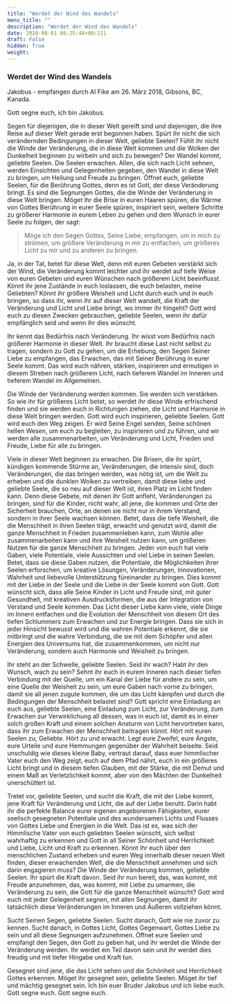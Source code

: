 ```yaml
---
title: "Werdet der Wind des Wandels"
menu_title: ""
description: "Werdet der Wind des Wandels"
date: 2020-08-01 06:25:48+00:111
draft: False
hidden: True
weight:
---
```

### Werdet der Wind des Wandels

Jakobus - empfangen durch Al Fike am 26. März 2018, Gibsons, BC, Kanada.

Gott segne euch, ich bin Jakobus.

Segen für diejenigen, die in dieser Welt gereift sind und diejenigen, die ihre Reise auf dieser Welt gerade erst begonnen haben. Spürt ihr nicht die sich verändernden Bedingungen in dieser Welt, geliebte Seelen? Fühlt ihr nicht die Winde der Veränderung, die in diese Welt kommen und die Wolken der Dunkelheit beginnen zu wirbeln und sich zu bewegen? Der Wandel kommt, geliebte Seelen. Die Seelen erwachen. Allen, die sich nach Licht sehnen, werden Einsichten und Gelegenheiten gegeben, den Wandel in diese Welt zu bringen, um Heilung und Freude zu bringen. Öffnet euch, geliebte Seelen, für die Berührung Gottes, denn es ist Gott, der diese Veränderung bringt. Es sind die Segnungen Gottes, die die Winde der Veränderung in diese Welt bringen. Möget ihr die Brise in euren Haaren spüren, die Wärme von Gottes Berührung in eurer Seele spüren, inspiriert sein, weitere Schritte zu größerer Harmonie in eurem Leben zu gehen und dem Wunsch in eurer Seele zu folgen, der sagt:

> Möge ich den Segen Gottes, Seine Liebe, empfangen, um in mich zu strömen, um größere Veränderung in mir zu entfachen, um größeres Licht zu mir und zu anderen zu bringen.

Ja, in der Tat, betet für diese Welt, denn mit euren Gebeten verstärkt sich der Wind, die Veränderung kommt leichter und ihr werdet auf tiefe Weise von euren Gebeten und euren Wünschen nach größerem Licht beeinflusst. Könnt ihr jene Zustände in euch loslassen, die euch belasten, meine Geliebten? Könnt ihr größere Weisheit und Licht durch euch und in euch bringen, so dass ihr, wenn ihr auf dieser Welt wandelt, die Kraft der Veränderung und Licht und Liebe bringt, wo immer ihr hingeht? Gott wird euch zu diesen Zwecken gebrauchen, geliebte Seelen, wenn ihr dafür empfänglich seid und wenn ihr dies wünscht.

Ihr kennt das Bedürfnis nach Veränderung. Ihr wisst vom Bedürfnis nach größerer Harmonie in dieser Welt. Ihr braucht diese Last nicht selbst zu tragen, sondern zu Gott zu gehen, um die Erhebung, den Segen Seiner Liebe zu empfangen, das Erwachen, das mit Seiner Berührung in eurer Seele kommt. Das wird euch nähren, stärken, inspirieren und ermutigen in diesem Streben nach größerem Licht, nach tieferem Wandel im Inneren und tieferem Wandel im Allgemeinen.

Die Winde der Veränderung werden kommen. Sie werden sich verstärken. So wie ihr für größeres Licht betet, so werdet ihr diese Winde erfrischend finden und sie werden euch in Richtungen ziehen, die Licht und Harmonie in diese Welt bringen werden. Gott wird euch inspirieren, geliebte Seelen. Gott wird euch den Weg zeigen. Er wird Seine Engel senden, Seine schönen hellen Wesen, um euch zu begleiten, zu inspirieren und zu führen, und wir werden alle zusammenarbeiten, um Veränderung und Licht, Frieden und Freude, Liebe für alle zu bringen.

Viele in dieser Welt beginnen zu erwachen. Die Brisen, die ihr spürt, kündigen kommende Stürme an, Veränderungen, die intensiv sind, doch Veränderungen, die das bringen werden, was nötig ist, um die Welt zu erheben und die dunklen Wolken zu vertreiben, damit diese liebe und geliebte Seele, die so neu auf dieser Welt ist, ihren Platz im Licht finden kann. Denn diese Gebete, mit denen ihr Gott anfleht, Veränderungen zu bringen, sind für die Kinder, nicht wahr, all jene, die kommen und Orte der Sicherheit brauchen, Orte, an denen sie nicht nur in ihrem Verstand, sondern in ihrer Seele wachsen können. Betet, dass die tiefe Weisheit, die die Menschheit in ihren Seelen trägt, erwacht und genutzt wird, damit die ganze Menschheit in Frieden zusammenleben kann, zum Wohle aller zusammenarbeiten kann und ihre Weisheit nutzen kann, um größeren Nutzen für die ganze Menschheit zu bringen. Jeder von euch hat viele Gaben, viele Potentiale, viele Aussichten und viel Liebe in seinen Seelen. Betet, dass sie diese Gaben nutzen, die Potentiale, die Möglichkeiten ihrer Seelen erforschen, um kreative Lösungen, Veränderungen, Innovationen, Wahrheit und liebevolle Unterstützung füreinander zu bringen. Dies kommt mit der Liebe in der Seele und die Liebe in der Seele kommt von Gott. Gott wünscht sich, dass alle Seine Kinder in Licht und Freude sind, mit guter Gesundheit, mit kreativen Ausdrucksformen, die aus der Integration von Verstand und Seele kommen. Das Licht dieser Liebe kann viele, viele Dinge im Innern entfachen und die Evolution der Menschheit von diesem Ort des tiefen Schlummers zum Erwachen und zur Energie bringen. Dass sie sich in jeder Hinsicht bewusst wird und die wahren Potentiale erkennt, die sie mitbringt und die wahre Verbindung, die sie mit dem Schöpfer und allen Energien des Universums hat, die zusammenkommen, um nicht nur Veränderung, sondern auch Harmonie und Weisheit zu bringen.

Ihr steht an der Schwelle, geliebte Seelen. Seid ihr wach? Habt ihr den Wunsch, wach zu sein? Sehnt ihr euch in eurem Inneren nach dieser tiefen Verbindung mit der Quelle, um ein Kanal der Liebe für andere zu sein, um eine Quelle der Weisheit zu sein, um eure Gaben nach vorne zu bringen, damit sie all jenen zugute kommen, die um das Licht kämpfen und durch die Bedingungen der Menschheit belastet sind? Gott spricht eine Einladung an euch aus, geliebte Seelen, eine Einladung zum Licht, zur Veränderung, zum Erwachen zur Verwirklichung all dessen, was in euch ist, damit es in einer solch großen Kraft und einem solchen Ansturm von Licht hervortreten kann, dass ihr zum Erwachen der Menschheit beitragen könnt. Hört mit euren Seelen zu, Geliebte. Hört zu und erwacht. Legt eure Zweifel, eure Ängste, eure Urteile und eure Hemmungen gegenüber der Wahrheit beiseite. Seid unschuldig wie dieses kleine Baby, vertraut darauf, dass euer himmlischer Vater euch den Weg zeigt, euch auf dem Pfad nährt, euch in ein größeres Licht bringt und in diesem tiefen Glauben, mit der Stärke, die mit Demut und einem Maß an Verletzlichkeit kommt, aber von den Mächten der Dunkelheit unerschüttert ist.

Tretet vor, geliebte Seelen, und sucht die Kraft, die mit der Liebe kommt, jene Kraft für Veränderung und Licht, die auf der Liebe beruht. Darin habt ihr die perfekte Balance eurer eigenen angeborenen Fähigkeiten, eurer seelisch gesegneten Potentiale und des wundersamen Lichts und Flusses von Gottes Liebe und Energien in die Welt. Das ist es, was sich der Himmlische Vater von euch geliebten Seelen wünscht, sich selbst wahrhaftig zu erkennen und Gott in all Seiner Schönheit und Herrlichkeit und Liebe, Licht und Kraft zu erkennen. Könnt ihr euch über den menschlichen Zustand erheben und euren Weg innerhalb dieser neuen Welt finden, dieser erwachenden Welt, die die Menschheit annehmen und sich darin engagieren muss? Die Winde der Veränderung kommen, geliebte Seelen. Ihr spürt die Kraft davon. Seid ihr nun bereit, das, was kommt, mit Freude anzunehmen, das, was kommt, mit Liebe zu umarmen, die Veränderung zu sein, die Gott für die ganze Menschheit wünscht? Gott wird euch mit jeder Gelegenheit segnen, mit allen Segnungen, damit ihr tatsächlich diese Veränderungen im Inneren und Äußeren vollziehen könnt.

Sucht Seinen Segen, geliebte Seelen. Sucht danach, Gott wie nie zuvor zu kennen. Sucht danach, in Gottes Licht, Gottes Gegenwart, Gottes Liebe zu sein und all diese Segnungen aufzunehmen. Öffnet eure Seelen und empfangt den Segen, den Gott zu geben hat, und ihr werdet die Winde der Veränderung werden. Ihr werdet ein Teil davon sein und ihr werdet dies freudig und mit tiefer Hingabe und Kraft tun.

Gesegnet sind jene, die das Licht sehen und die Schönheit und Herrlichkeit Gottes erkennen. Möget ihr gesegnet sein, geliebte Seelen. Möget ihr tief und mächtig gesegnet sein. Ich bin euer Bruder Jakobus und ich liebe euch. Gott segne euch. Gott segne euch.
